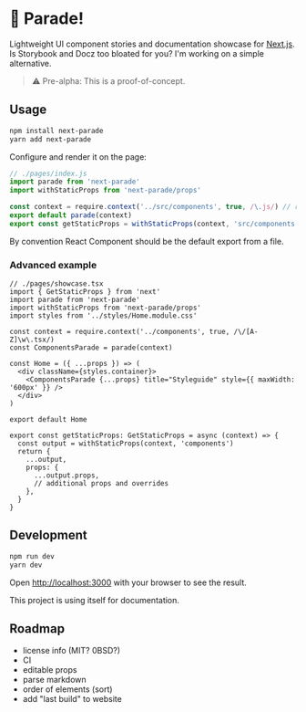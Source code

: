 # 🚩 Parade!

Lightweight UI component stories and documentation showcase for [Next.js](https://nextjs.org/).<br />
Is Storybook and Docz too bloated for you? I'm working on a simple alternative.

> ⚠️ Pre-alpha: This is a proof-of-concept.

## Usage

```bash
npm install next-parade
yarn add next-parade
```

Configure and render it on the page:

```js
// ./pages/index.js
import parade from 'next-parade'
import withStaticProps from 'next-parade/props'

const context = require.context('../src/components', true, /\.js/) // relative path and regex
export default parade(context)
export const getStaticProps = withStaticProps(context, 'src/components') // context and "absolute" path
```

By convention React Component should be the default export from a file.

### Advanced example

```tsx
// ./pages/showcase.tsx
import { GetStaticProps } from 'next'
import parade from 'next-parade'
import withStaticProps from 'next-parade/props'
import styles from '../styles/Home.module.css'

const context = require.context('../components', true, /\/[A-Z]\w\.tsx/)
const ComponentsParade = parade(context)

const Home = ({ ...props }) => (
  <div className={styles.container}>
    <ComponentsParade {...props} title="Styleguide" style={{ maxWidth: '600px' }} />
  </div>
)

export default Home

export const getStaticProps: GetStaticProps = async (context) => {
  const output = withStaticProps(context, 'components')
  return {
    ...output,
    props: {
      ...output.props,
      // additional props and overrides
    },
  }
}

```

## Development

```bash
npm run dev
yarn dev
```

Open [http://localhost:3000](http://localhost:3000) with your browser to see the result.

This project is using itself for documentation.

## Roadmap

- license info (MIT? 0BSD?)
- CI
- editable props
- parse markdown
- order of elements (sort)
- add "last build" to website
